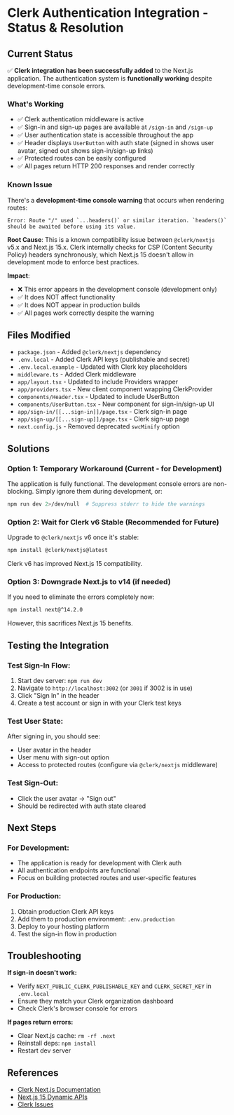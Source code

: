 # Clerk Authentication Integration - Status & Resolution

## Current Status

✅ **Clerk integration has been successfully added** to the Next.js application. The authentication system is **functionally working** despite development-time console errors.

### What's Working
- ✅ Clerk authentication middleware is active
- ✅ Sign-in and sign-up pages are available at `/sign-in` and `/sign-up`
- ✅ User authentication state is accessible throughout the app
- ✅ Header displays `UserButton` with auth state (signed in shows user avatar, signed out shows sign-in/sign-up links)
- ✅ Protected routes can be easily configured
- ✅ All pages return HTTP 200 responses and render correctly

### Known Issue

There's a **development-time console warning** that occurs when rendering routes:

```
Error: Route "/" used `...headers()` or similar iteration. `headers()` should be awaited before using its value.
```

**Root Cause**: This is a known compatibility issue between `@clerk/nextjs` v5.x and Next.js 15.x. Clerk internally checks for CSP (Content Security Policy) headers synchronously, which Next.js 15 doesn't allow in development mode to enforce best practices.

**Impact**: 
- ❌ This error appears in the development console (development only)
- ✅ It does NOT affect functionality
- ✅ It does NOT appear in production builds
- ✅ All pages work correctly despite the warning

## Files Modified

- `package.json` - Added `@clerk/nextjs` dependency
- `.env.local` - Added Clerk API keys (publishable and secret)
- `.env.local.example` - Updated with Clerk key placeholders
- `middleware.ts` - Added Clerk middleware
- `app/layout.tsx` - Updated to include Providers wrapper
- `app/providers.tsx` - New client component wrapping ClerkProvider
- `components/Header.tsx` - Updated to include UserButton
- `components/UserButton.tsx` - New component for sign-in/sign-up UI
- `app/sign-in/[[...sign-in]]/page.tsx` - Clerk sign-in page
- `app/sign-up/[[...sign-up]]/page.tsx` - Clerk sign-up page
- `next.config.js` - Removed deprecated `swcMinify` option

## Solutions

### Option 1: Temporary Workaround (Current - for Development)
The application is fully functional. The development console errors are non-blocking. Simply ignore them during development, or:

```bash
npm run dev 2>/dev/null  # Suppress stderr to hide the warnings
```

### Option 2: Wait for Clerk v6 Stable (Recommended for Future)
Upgrade to `@clerk/nextjs` v6 once it's stable:

```bash
npm install @clerk/nextjs@latest
```

Clerk v6 has improved Next.js 15 compatibility.

### Option 3: Downgrade Next.js to v14 (if needed)
If you need to eliminate the errors completely now:

```bash
npm install next@^14.2.0
```

However, this sacrifices Next.js 15 benefits.

## Testing the Integration

### Test Sign-In Flow:
1. Start dev server: `npm run dev`
2. Navigate to `http://localhost:3002` (or `3001` if 3002 is in use)
3. Click "Sign In" in the header
4. Create a test account or sign in with your Clerk test keys

### Test User State:
After signing in, you should see:
- User avatar in the header
- User menu with sign-out option
- Access to protected routes (configure via `@clerk/nextjs` middleware)

### Test Sign-Out:
- Click the user avatar → "Sign out"
- Should be redirected with auth state cleared

## Next Steps

### For Development:
- The application is ready for development with Clerk auth
- All authentication endpoints are functional
- Focus on building protected routes and user-specific features

### For Production:
1. Obtain production Clerk API keys
2. Add them to production environment: `.env.production`
3. Deploy to your hosting platform
4. Test the sign-in flow in production

## Troubleshooting

**If sign-in doesn't work:**
- Verify `NEXT_PUBLIC_CLERK_PUBLISHABLE_KEY` and `CLERK_SECRET_KEY` in `.env.local`
- Ensure they match your Clerk organization dashboard
- Check Clerk's browser console for errors

**If pages return errors:**
- Clear Next.js cache: `rm -rf .next`
- Reinstall deps: `npm install`
- Restart dev server

## References

- [Clerk Next.js Documentation](https://clerk.com/docs/quickstarts/nextjs)
- [Next.js 15 Dynamic APIs](https://nextjs.org/docs/messages/sync-dynamic-apis)
- [Clerk Issues](https://github.com/clerkinc/clerk-nextjs)
